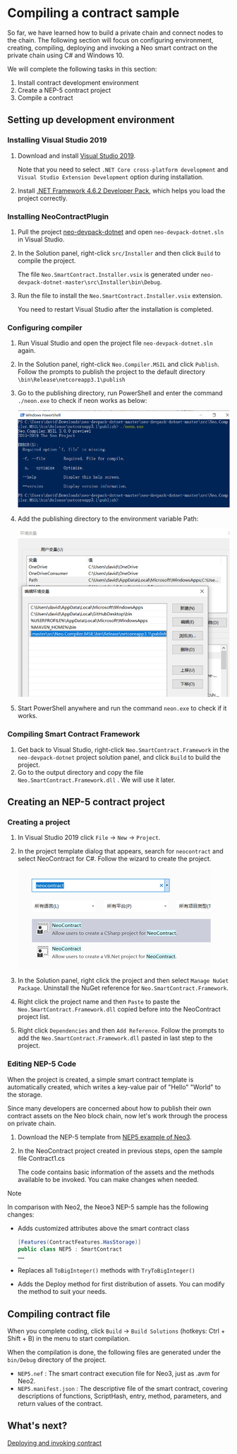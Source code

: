 # Compiling a contract sample

So far, we have learned how to build a private chain and connect nodes to the chain. The following section will focus on configuring environment, creating, compiling, deploying and invoking a Neo smart contract on the private chain using C# and Windows 10.

We will complete the following tasks in this section:

1. Install contract development environment
2. Create a NEP-5 contract project
3. Compile a contract

## Setting up development environment

### Installing Visual Studio 2019

1. Download and install [Visual Studio 2019](https://www.visualstudio.com/products/visual-studio-community-vs).

   Note that you need to select `.NET Core cross-platform development` and `Visual Studio Extension Development` option during installation.

2. Install [.NET Framework 4.6.2 Developer Pack](https://dotnet.microsoft.com/download/dotnet-framework/thank-you/net462-developer-pack-offline-installer), which helps you load the project correctly.

### Installing NeoContractPlugin

1. Pull the project [neo-devpack-dotnet](https://github.com/neo-project/neo-devpack-dotnet) and open `neo-devpack-dotnet.sln` in Visual Studio.

2. In the Solution panel, right-click `src/Installer` and then click `Build` to compile the project.

   The file `Neo.SmartContract.Installer.vsix` is generated under `neo-devpack-dotnet-master\src\Installer\bin\Debug`.

3. Run the file to install the `Neo.SmartContract.Installer.vsix` extension.

   You need to restart Visual Studio after the installation is completed.

### Configuring compiler

1. Run Visual Studio and open the project file `neo-devpack-dotnet.sln` again.

2. In the Solution panel, right-click `Neo.Compiler.MSIL` and click `Publish`. Follow the prompts to publish the project to the default directory `\bin\Release\netcoreapp3.1\publish`

3. Go to the publishing directory, run PowerShell and enter the command `./neon.exe` to check if neon works as below:

   ![neon](../../../zh-cn/sc/assets/neon.png)

4. Add the publishing directory to the environment variable Path:

   ![env](../../../zh-cn/sc/assets/env.png)

5. Start PowerShell anywhere and run the command `neon.exe` to check if it works.

### Compiling Smart Contract Framework

1. Get back to Visual Studio, right-click `Neo.SmartContract.Framework` in the `neo-devpack-dotnet` project solution panel, and click `Build` to build the project.
2. Go to the output directory and copy the file `Neo.SmartContract.Framework.dll` . We will use it later.

## Creating an NEP-5 contract project

### Creating a project

1. In Visual Studio 2019 click `File` -> `New` -> `Project`.

2. In the project template dialog that appears, search for `neocontract` and select NeoContract for C#. Follow the wizard to create the project.

   ![neocontract](../../../zh-cn/sc/assets/neocontract.png)

3. In the Solution panel, right click the project and then select `Manage NuGet Package`. Uninstall the NuGet reference for `Neo.SmartContract.Framework`.

4. Right click the project name and then `Paste` to paste the `Neo.SmartContract.Framework.dll` copied before into the NeoContract project list.

5. Right click `Dependencies` and then `Add Reference`. Follow the prompts to add the `Neo.SmartContract.Framework.dll` pasted in last step to the project.

### Editing NEP-5 Code

When the project is created, a simple smart contract template is automatically created, which writes a key-value pair of "Hello" "World" to the storage.

Since many developers are concerned about how to publish their own contract assets on the Neo block chain, now let's work through the process on private chain.

1. Download the NEP-5 template from [NEP5 example of Neo3](https://github.com/neo-ngd/Neo3-Smart-Contract-Examples/blob/master/NEP5/Contract1.cs).

2. In the NeoContract project created in previous steps, open the sample file Contract1.cs

   The code contains basic information of the assets and the methods available to be invoked. You can make changes when needed.

> [!Note]
>
> In comparison with Neo2, the Neoe3 NEP-5 sample has the following changes:
>
> - Adds customized attributes above the smart contract class
>
>    ```c#
>    [Features(ContractFeatures.HasStorage)]
>    public class NEP5 : SmartContract
>    ……
>    ```
>
> - Replaces all `ToBigInteger()` methods with `TryToBigInteger()`
>
> - Adds the Deploy method for first distribution of assets. You can modify the method to suit your needs.
>

## Compiling contract file

When you complete coding, click `Build` -> `Build Solutions` (hotkeys: Ctrl + Shift + B) in the menu to start compilation.

When the compilation is done, the following files are generated under the `bin/Debug` directory of the project.

- `NEP5.nef` : The smart contract execution file for Neo3, just as .avm for Neo2.
- `NEP5.manifest.json` : The descriptive file of the smart contract, covering descriptions of functions, ScriptHash, entry, method, parameters, and return values of the contract.

## What's next?

[Deploying and invoking contract](deploy.md)
